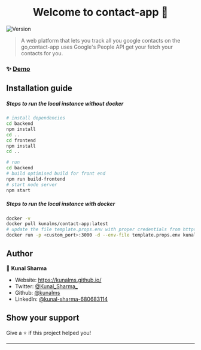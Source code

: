 <h1 align="center">Welcome to contact-app 👋</h1>
<p>
  <img alt="Version" src="https://img.shields.io/badge/version-1.0.0-blue.svg?cacheSeconds=2592000" />
  
</p>

> A web platform that lets you track all you google contacts on the go,contact-app uses Google's People API get your fetch your contacts for you.

### ✨ [Demo](https://agile-coast-60792.herokuapp.com)

## Installation guide
##### Steps to run the local instance without docker 
```sh
# install dependencies
cd backend 
npm install
cd ..
cd frontend
npm install
cd ..

# run
cd backend
# build optimised build for front end
npm run build-frontend
# start node server
npm start
```

##### Steps to run the local instance with docker 
```sh
docker -v
docker pull kunalms/contact-app:latest
# update the file template.props.env with proper credentials from https://console.developers.google.com
docker run -p <custom_port>:3000 -d --env-file template.props.env kunalms/contact-app
```

## Author

👤 **Kunal Sharma**

* Website: https://kunalms.github.io/
* Twitter: [@Kunal\_Sharma\_](https://twitter.com/Kunal\_Sharma\_)
* Github: [@kunalms](https://github.com/kunalms)
* LinkedIn: [@kunal-sharma-680683114](https://linkedin.com/in/kunal-sharma-680683114)

## Show your support

Give a ⭐️ if this project helped you!

***
